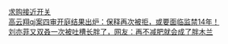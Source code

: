   
[求购接近开关](http://www.dianyue.me/archives/879/s6olutfs6yflhko8/)  
[高云翔qj案四审开庭结果出炉：保释再次被拒，或要面临监禁14年！](http://www.dianyue.me/archives/366/l466zy7qbzgxy0du/)  
[刘亦菲又双叒一次被吐槽长胖了，网友：再不减肥就会成了胖木兰](http://www.dianyue.me/archives/365/skr8jgt2nls48dhc/)